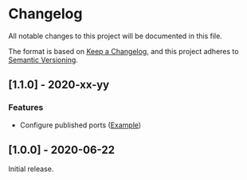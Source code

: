 # Changelog

All notable changes to this project will be documented in this file.

The format is based on [Keep a Changelog](https://keepachangelog.com/en/1.0.0/), and 
this project adheres to [Semantic Versioning](https://semver.org/spec/v2.0.0.html).

## [1.1.0] - 2020-xx-yy

### Features

 - Configure published ports ([Example](examples/nginx))

## [1.0.0] - 2020-06-22

Initial release. 
